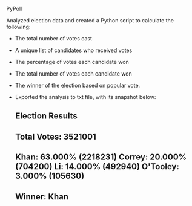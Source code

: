 PyPoll

Analyzed election data and created a Python script to calculate the following:

  * The total number of votes cast

  * A unique list of candidates who received votes

  * The percentage of votes each candidate won

  * The total number of votes each candidate won

  * The winner of the election based on popular vote.

* Exported the analysis to txt file, with its snapshot below:

 
  Election Results
  -------------------------
  Total Votes: 3521001
  -------------------------
  Khan: 63.000% (2218231)
  Correy: 20.000% (704200)
  Li: 14.000% (492940)
  O'Tooley: 3.000% (105630)
  -------------------------
  Winner: Khan
  -------------------------
 
